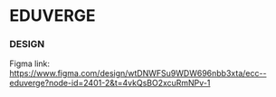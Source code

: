 # EDUVERGE

### DESIGN
Figma link: https://www.figma.com/design/wtDNWFSu9WDW696nbb3xta/ecc--eduverge?node-id=2401-2&t=4vkQsBO2xcuRmNPv-1
